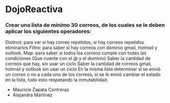 # DojoReactiva

### Crear una lista de mínimo 30 correos, de los cuales se le deben aplicar los siguientes operadores:

Distinct: para ver si hay correo repetidos, si hay correos repetidos eliminarlos
Filtro: para saber si hay correos con dominio gmail, hotmail y outlook.
Map: para saber si todos los correos cumple con todas las condiciones (Que cuente con el @ y el dominio)
Saber la cantidad de correos que hay, sin usar un ciclo
Saber la cantidad de correos gmail, hotmail y outlook sin usar un ciclo
En la misma lista determinar si se envió un correo o no a cada uno de los correos, si se le envió cambiar el estado en la lista, todo esto respetando la inmutabilidad.


- Mauricio Zapata Contreras
- Alejandra Martínez

